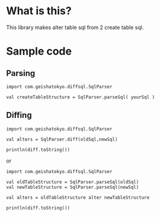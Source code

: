 # What is this?

This library makes alter table sql from 2 create table sql.


# Sample code 


## Parsing

    import com.geishatokyo.diffsql.SqlParser

    val createTableStructure = SqlParser.parseSql( yourSql )

## Diffing


    import com.geishatokyo.diffsql.SqlParser

    val alters = SqlParser.diff(oldSql,newSql)

    println(diff.toString())

or

    import com.geishatokyo.diffsql.SqlParser

    val oldTableStructure = SqlParser.parseSql(oldSql)
    val newTableStructure = SqlParser.parseSql(newSql)

    val alters = oldTableStructure alter newTableStructure

    println(diff.toString())
